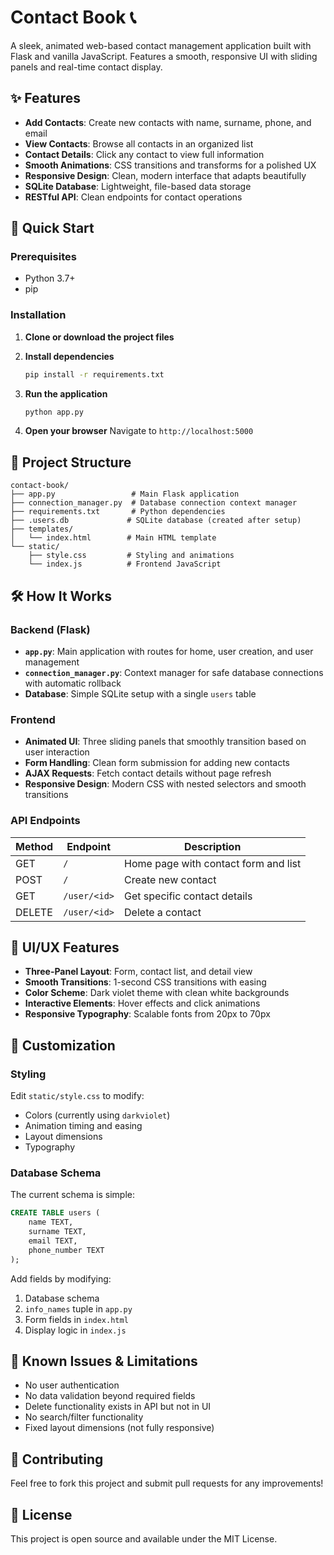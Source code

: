 # Contact Book 📞

A sleek, animated web-based contact management application built with Flask and vanilla JavaScript. Features a smooth, responsive UI with sliding panels and real-time contact display.

## ✨ Features

- **Add Contacts**: Create new contacts with name, surname, phone, and email
- **View Contacts**: Browse all contacts in an organized list
- **Contact Details**: Click any contact to view full information
- **Smooth Animations**: CSS transitions and transforms for a polished UX
- **Responsive Design**: Clean, modern interface that adapts beautifully
- **SQLite Database**: Lightweight, file-based data storage
- **RESTful API**: Clean endpoints for contact operations

## 🚀 Quick Start

### Prerequisites
- Python 3.7+
- pip

### Installation

1. **Clone or download the project files**

2. **Install dependencies**
   ```bash
   pip install -r requirements.txt
   ```

3. **Run the application**
   ```bash
   python app.py
   ```

4. **Open your browser**
   Navigate to `http://localhost:5000`

## 📁 Project Structure

```
contact-book/
├── app.py                 # Main Flask application
├── connection_manager.py  # Database connection context manager
├── requirements.txt       # Python dependencies
├── .users.db             # SQLite database (created after setup)
├── templates/
│   └── index.html        # Main HTML template
└── static/
    ├── style.css         # Styling and animations
    └── index.js          # Frontend JavaScript
```

## 🛠️ How It Works

### Backend (Flask)
- **`app.py`**: Main application with routes for home, user creation, and user management
- **`connection_manager.py`**: Context manager for safe database connections with automatic rollback
- **Database**: Simple SQLite setup with a single `users` table

### Frontend
- **Animated UI**: Three sliding panels that smoothly transition based on user interaction
- **Form Handling**: Clean form submission for adding new contacts
- **AJAX Requests**: Fetch contact details without page refresh
- **Responsive Design**: Modern CSS with nested selectors and smooth transitions

### API Endpoints

| Method | Endpoint | Description |
|--------|----------|-------------|
| GET | `/` | Home page with contact form and list |
| POST | `/` | Create new contact |
| GET | `/user/<id>` | Get specific contact details |
| DELETE | `/user/<id>` | Delete a contact |

## 🎨 UI/UX Features

- **Three-Panel Layout**: Form, contact list, and detail view
- **Smooth Transitions**: 1-second CSS transitions with easing
- **Color Scheme**: Dark violet theme with clean white backgrounds
- **Interactive Elements**: Hover effects and click animations
- **Responsive Typography**: Scalable fonts from 20px to 70px

## 🔧 Customization

### Styling
Edit `static/style.css` to modify:
- Colors (currently using `darkviolet`)
- Animation timing and easing
- Layout dimensions
- Typography

### Database Schema
The current schema is simple:
```sql
CREATE TABLE users (
    name TEXT,
    surname TEXT, 
    email TEXT,
    phone_number TEXT
);
```

Add fields by modifying:
1. Database schema
2. `info_names` tuple in `app.py`
3. Form fields in `index.html`
4. Display logic in `index.js`

## 🐛 Known Issues & Limitations

- No user authentication
- No data validation beyond required fields
- Delete functionality exists in API but not in UI
- No search/filter functionality
- Fixed layout dimensions (not fully responsive)

## 📝 Contributing

Feel free to fork this project and submit pull requests for any improvements!

## 📄 License

This project is open source and available under the MIT License.